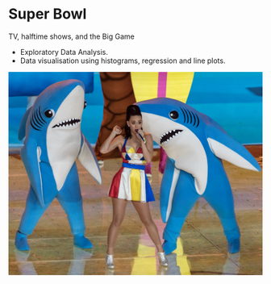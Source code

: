 # Super Bowl
TV, halftime shows, and the Big Game

- Exploratory Data Analysis.
- Data visualisation using histograms, regression and line plots.

![left_shark](https://github.com/Cinda85/Super-Bowl/blob/main/left_shark.jpg)
